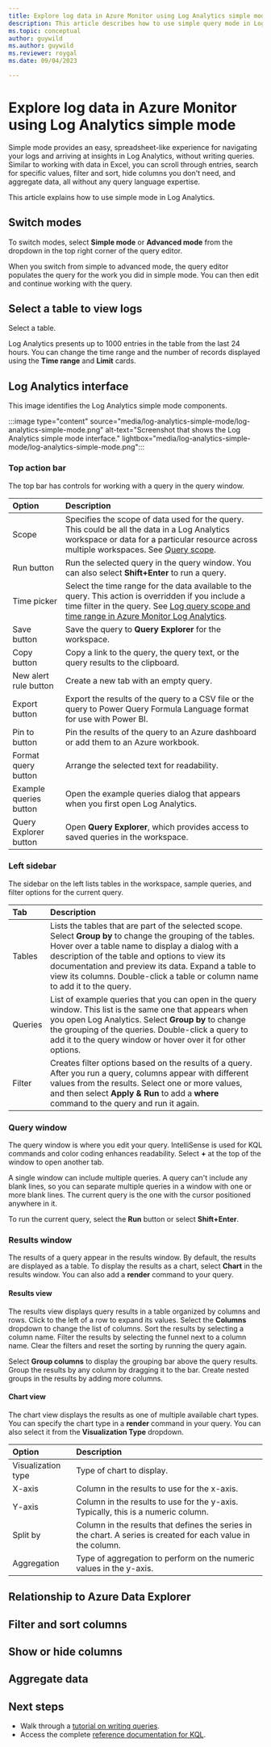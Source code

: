 ```yaml
---
title: Explore log data in Azure Monitor using Log Analytics simple mode
description: This article describes how to use simple query mode in Log Analytics
ms.topic: conceptual
author: guywild
ms.author: guywild
ms.reviewer: roygal
ms.date: 09/04/2023

---
```


# Explore log data in Azure Monitor using Log Analytics simple mode 


Simple mode provides an easy, spreadsheet-like experience for navigating your logs and arriving at insights in Log Analytics, without writing queries. Similar to working with data in Excel, you can scroll through entries, search for specific values, filter and sort, hide columns you don't need, and aggregate data, all without any query language expertise.

This article explains how to use simple mode in Log Analytics.     

## Switch modes

To switch modes, select **Simple mode** or **Advanced mode** from the dropdown in the top right corner of the query editor.

When you switch from simple to advanced mode, the query editor populates the query for the work you did in simple mode. You can then edit and continue working with the query.

## Select a table to view logs

Select a table.

Log Analytics presents up to 1000 entries in the table from the last 24 hours. You can change the time range and the number of records displayed using the **Time range** and **Limit** cards.

## Log Analytics interface

This image identifies the Log Analytics simple mode components.

:::image type="content" source="media/log-analytics-simple-mode/log-analytics-simple-mode.png" alt-text="Screenshot that shows the Log Analytics simple mode interface." lightbox="media/log-analytics-simple-mode/log-analytics-simple-mode.png":::

### Top action bar

The top bar has controls for working with a query in the query window.

| Option | Description |
|:---|:---|
| Scope | Specifies the scope of data used for the query. This could be all the data in a Log Analytics workspace or data for a particular resource across multiple workspaces. See [Query scope](./scope.md). |
| Run button | Run the selected query in the query window. You can also select **Shift+Enter** to run a query. |
| Time picker | Select the time range for the data available to the query. This action is overridden if you include a time filter in the query. See [Log query scope and time range in Azure Monitor Log Analytics](./scope.md). |
| Save button | Save the query to **Query Explorer** for the workspace. |
 Copy button | Copy a link to the query, the query text, or the query results to the clipboard. |
| New alert rule button | Create a new tab with an empty query. |
| Export button | Export the results of the query to a CSV file or the query to Power Query Formula Language format for use with Power BI. |
| Pin to button | Pin the results of the query to an Azure dashboard or add them to an Azure workbook. |
| Format query button | Arrange the selected text for readability. |
| Example queries button | Open the example queries dialog that appears when you first open Log Analytics. |
| Query Explorer button | Open **Query Explorer**, which provides access to saved queries in the workspace. |

### Left sidebar

The sidebar on the left lists tables in the workspace, sample queries, and filter options for the current query.

| Tab | Description |
|:---|:---|
| Tables | Lists the tables that are part of the selected scope. Select **Group by** to change the grouping of the tables. Hover over a table name to display a dialog with a description of the table and options to view its documentation and preview its data. Expand a table to view its columns. Double-click a table or column name to add it to the query. |
| Queries | List of example queries that you can open in the query window. This list is the same one that appears when you open Log Analytics. Select **Group by** to change the grouping of the queries. Double-click a query to add it to the query window or hover over it for other options. |
| Filter | Creates filter options based on the results of a query. After you run a query, columns appear with different values from the results. Select one or more values, and then select **Apply & Run** to add a **where** command to the query and run it again. |

### Query window

The query window is where you edit your query. IntelliSense is used for KQL commands and color coding enhances readability. Select **+** at the top of the window to open another tab.

A single window can include multiple queries. A query can't include any blank lines, so you can separate multiple queries in a window with one or more blank lines. The current query is the one with the cursor positioned anywhere in it.

To run the current query, select the **Run** button or select **Shift+Enter**.

### Results window

The results of a query appear in the results window. By default, the results are displayed as a table. To display the results as a chart, select **Chart** in the results window. You can also add a **render** command to your query.

#### Results view

The results view displays query results in a table organized by columns and rows. Click to the left of a row to expand its values. Select the **Columns** dropdown to change the list of columns. Sort the results by selecting a column name. Filter the results by selecting the funnel next to a column name. Clear the filters and reset the sorting by running the query again.

Select **Group columns** to display the grouping bar above the query results. Group the results by any column by dragging it to the bar. Create nested groups in the results by adding more columns.

#### Chart view

The chart view displays the results as one of multiple available chart types. You can specify the chart type in a **render** command in your query. You can also select it from the **Visualization Type** dropdown.

| Option | Description |
|:---|:---|
| Visualization type | Type of chart to display. |
| X-axis | Column in the results to use for the x-axis.
| Y-axis | Column in the results to use for the y-axis. Typically, this is a numeric column. |
| Split by | Column in the results that defines the series in the chart. A series is created for each value in the column. |
| Aggregation | Type of aggregation to perform on the numeric values in the y-axis. |

## Relationship to Azure Data Explorer


## Filter and sort columns

## Show or hide columns

## Aggregate data

 
## Next steps
- Walk through a [tutorial on writing queries](/azure/data-explorer/kusto/query/tutorial?pivots=azuremonitor).
- Access the complete [reference documentation for KQL](/azure/kusto/query/).
